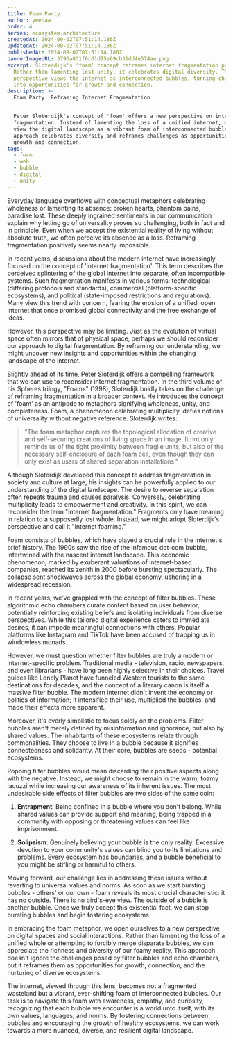 ```yaml
---
title: Foam Party
author: yeehaa
order: 4
series: ecosystem-architecture
createdAt: 2024-09-02T07:51:14.186Z
updatedAt: 2024-09-02T07:51:14.186Z
publishedAt: 2024-09-02T07:51:14.186Z
bannerImageURL: 3796a831f6c61d75e69cb31dd4e574ae.png
excerpt: Sloterdijk's 'foam' concept reframes internet fragmentation positively.
  Rather than lamenting lost unity, it celebrates digital diversity. This
  perspective views the internet as interconnected bubbles, turning challenges
  into opportunities for growth and connection.
description: >-
  Foam Party: Reframing Internet Fragmentation


  Peter Sloterdijk's concept of 'foam' offers a new perspective on internet
  fragmentation. Instead of lamenting the loss of a unified internet, we can
  view the digital landscape as a vibrant foam of interconnected bubbles. This
  approach celebrates diversity and reframes challenges as opportunities for
  growth and connection.
tags:
  - foam
  - web
  - bubble
  - digital
  - unity
---
```

Everyday language overflows with conceptual metaphors celebrating wholeness or lamenting its absence: broken hearts, phantom pains, paradise lost. These deeply ingrained sentiments in our communication explain why letting go of universality proves so challenging, both in fact and in principle. Even when we accept the existential reality of living without absolute truth, we often perceive its absence as a loss. Reframing fragmentation positively seems nearly impossible.

In recent years, discussions about the modern internet have increasingly focused on the concept of 'internet fragmentation'. This term describes the perceived splintering of the global internet into separate, often incompatible systems. Such fragmentation manifests in various forms: technological (differing protocols and standards), commercial (platform-specific ecosystems), and political (state-imposed restrictions and regulations). Many view this trend with concern, fearing the erosion of a unified, open internet that once promised global connectivity and the free exchange of ideas.

However, this perspective may be limiting. Just as the evolution of virtual space often mirrors that of physical space, perhaps we should reconsider our approach to digital fragmentation. By reframing our understanding, we might uncover new insights and opportunities within the changing landscape of the internet.

Slightly ahead of its time, Peter Sloterdijk offers a compelling framework that we can use to reconsider internet fragmentation. In the third volume of his Spheres trilogy, "Foams" (1998), Sloterdijk boldly takes on the challenge of reframing fragmentation in a broader context. He introduces the concept of 'foam' as an antipode to metaphors signifying wholeness, unity, and completeness. Foam, a phenomenon celebrating multiplicity, defies notions of universality without negative reference. Sloterdijk writes:

> "The foam metaphor captures the topological allocation of creative and self-securing creations of living space in an image. It not only reminds us of the tight proximity between fragile units, but also of the necessary self-enclosure of each foam cell, even though they can only exist as users of shared separation installations."

Although Sloterdijk developed this concept to address fragmentation in society and culture at large, his insights can be powerfully applied to our understanding of the digital landscape. The desire to reverse separation often repeats trauma and causes paralysis. Conversely, celebrating multiplicity leads to empowerment and creativity. In this spirit, we can reconsider the term "internet fragmentation." Fragments only have meaning in relation to a supposedly lost whole. Instead, we might adopt Sloterdijk's perspective and call it "internet foaming."

Foam consists of bubbles, which have played a crucial role in the internet's brief history. The 1990s saw the rise of the infamous dot-com bubble, intertwined with the nascent internet landscape. This economic phenomenon, marked by exuberant valuations of internet-based companies, reached its zenith in 2000 before bursting spectacularly. The collapse sent shockwaves across the global economy, ushering in a widespread recession.

In recent years, we've grappled with the concept of filter bubbles. These algorithmic echo chambers curate content based on user behavior, potentially reinforcing existing beliefs and isolating individuals from diverse perspectives. While this tailored digital experience caters to immediate desires, it can impede meaningful connections with others. Popular platforms like Instagram and TikTok have been accused of trapping us in windowless monads.

However, we must question whether filter bubbles are truly a modern or internet-specific problem. Traditional media - television, radio, newspapers, and even librarians - have long been highly selective in their choices. Travel guides like Lonely Planet have funneled Western tourists to the same destinations for decades, and the concept of a literary canon is itself a massive filter bubble. The modern internet didn't invent the economy or politics of information; it intensified their use, multiplied the bubbles, and made their effects more apparent.

Moreover, it's overly simplistic to focus solely on the problems. Filter bubbles aren't merely defined by misinformation and ignorance, but also by shared values. The inhabitants of these ecosystems relate through commonalities. They choose to live in a bubble because it signifies connectedness and solidarity. At their core, bubbles are seeds - potential ecosystems.

Popping filter bubbles would mean discarding their positive aspects along with the negative. Instead, we might choose to remain in the warm, foamy jacuzzi while increasing our awareness of its inherent issues. The most undesirable side effects of filter bubbles are two sides of the same coin:

1. **Entrapment**: Being confined in a bubble where you don't belong. While shared values can provide support and meaning, being trapped in a community with opposing or threatening values can feel like imprisonment.

2. **Solipsism**: Genuinely believing your bubble is the only reality. Excessive devotion to your community's values can blind you to its limitations and problems. Every ecosystem has boundaries, and a bubble beneficial to you might be stifling or harmful to others.

Moving forward, our challenge lies in addressing these issues without reverting to universal values and norms. As soon as we start bursting bubbles - others' or our own - foam reveals its most crucial characteristic: it has no outside. There is no bird's-eye view. The outside of a bubble is another bubble. Once we truly accept this existential fact, we can stop bursting bubbles and begin fostering ecosystems.

In embracing the foam metaphor, we open ourselves to a new perspective on digital spaces and social interactions. Rather than lamenting the loss of a unified whole or attempting to forcibly merge disparate bubbles, we can appreciate the richness and diversity of our foamy reality. This approach doesn't ignore the challenges posed by filter bubbles and echo chambers, but it reframes them as opportunities for growth, connection, and the nurturing of diverse ecosystems.

The internet, viewed through this lens, becomes not a fragmented wasteland but a vibrant, ever-shifting foam of interconnected bubbles. Our task is to navigate this foam with awareness, empathy, and curiosity, recognizing that each bubble we encounter is a world unto itself, with its own values, languages, and norms. By fostering connections between bubbles and encouraging the growth of healthy ecosystems, we can work towards a more nuanced, diverse, and resilient digital landscape.

